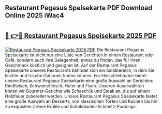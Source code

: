 ## Restaurant Pegasus Speisekarte PDF Download Online 2025 iWac4

# <h2><a href="http://gc7lyro.nevu.top/?p=Restaurant+Pegasus+Speisekarte">🔗 👉🔴 Restaurant Pegasus Speisekarte 2025 PDF</a></h2>

[![Restaurant Pegasus Speisekarte 2025 PDF](https://i.imgur.com/dBaPXMq.png)](http://gc7lyro.nevu.top/?p=Restaurant+Pegasus+Speisekarte)
Die Restaurant Pegasus Speisekarte ist nicht nur eine Liste von Gerichten in einem Restaurant oder Café, sondern auch Ihre Gelegenheit, etwas zu finden, das für Ihren Geschmack köstlich und geeignet ist. Auf der Restaurant Pegasus Speisekarte unseres Restaurants befindet sich ein Salatbereich, in dem Sie leichte und frische Optionen finden können. Für Fleischliebhaber bietet unsere Restaurant Pegasus Speisekarte eine große Auswahl an Gerichten: Rindfleisch, Schweinefleisch, Huhn und Fisch. Unseren Auserwählten bieten wir Gourmet-Gerichte wie Schaschlik und Steak an, die auf einem Holzfeuer zubereitet werden. Unsere Restaurant Pegasus Speisekarte bietet eine große Auswahl an Desserts, von klassischen Torten und Kuchen bis hin zu exquisiten Crème Brûlée und Schokoladen-Schneitz-Puddings.
